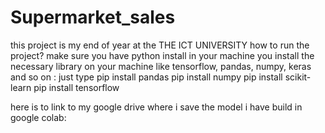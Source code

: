 # Supermarket_sales
this project is my end of year at the THE ICT UNIVERSITY
how to run the project?
make sure you have python install in your machine
you install the necessary library on your machine like tensorflow, pandas, numpy, keras and so on :
just type pip install pandas
pip install numpy
pip install scikit-learn
pip install tensorflow

here is to link to my google drive where i save the model i have build in google colab: 
